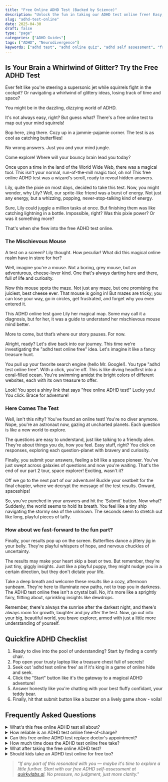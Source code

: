 ```yaml
---
title: "Free Online ADHD Test (Backed by Science)"
description: "Unlock the fun in taking our ADHD test online free! Easy, engaging, geared for peppy minds. Become your own ADHD superhero in just clicks!"
slug: "adhd-test-online"
date: 2025-04-30
draft: false
type: "page"
categories: ["ADHD Guides"]
tags: ["ADHD", "Neurodivergence"]
keywords: ["adhd test", "adhd online quiz", "adhd self assessment", "free adhd test"]
---
```


## Is Your Brain a Whirlwind of Glitter? Try the Free ADHD Test

Ever felt like you're steering a supersonic jet while squirrels fight in the cockpit? Or navigating a whirlwind of glittery ideas, losing track of time and space? 

You might be in the dazzling, dizzying world of ADHD. 

It's not always easy, right? But guess what? There's a free online test to map out your mind squirrels!

Bop here, zing there. Cozy up in a jammie-pajamie corner. The test is as cool as catching butterflies!

No wrong answers. Just you and your mind jungle.

Come explore! Where will your bouncy brain lead you today?

Once upon a time in the land of the World Wide Web, there was a magical tool. This isn't your normal, run-of-the-mill magic tool, oh no! This free online ADHD test was a wizard's scroll, ready to reveal hidden answers.

Lily, quite the pixie on most days, decided to take this test. Now, you might wonder, why Lily? Well, our sprite-like friend was a burst of energy. Not just any energy, but a whizzing, popping, never-stop-talking kind of energy. 

Sure, Lily could juggle a million tasks at once. But finishing them was like catching lightning in a bottle. Impossible, right? Was this pixie power? Or was it something more?

That's when she flew into the free ADHD test online.

### The Mischievous Mouse 

A test on a screen? Lily thought. How peculiar! What did this magical online realm have in store for her? 

Well, imagine you're a mouse. Not a boring, grey mouse, but an adventurous, cheese-lover kind. One that's always darting here and there, full of life and curiosity.

Now this mouse spots the maze. Not just any maze, but one promising the juiciest, best cheese ever. That mouse is going in! But mazes are tricky; you can lose your way, go in circles, get frustrated, and forget why you even entered it.

This ADHD online test gave Lily her magical map. Some may call it a diagnosis, but for her, it was a guide to understand her mischievous mouse mind better. 

More to come, but that’s where our story pauses. For now.

Alright, ready? Let's dive back into our journey. This time we're investigating the "adhd test online free" idea. Let's imagine it like a fancy treasure hunt.

You pull up your favorite search engine (hello Mr. Google!). You type "adhd test online free". With a click, you're off. This is like diving headfirst into a coral-filled ocean. You're swimming amidst the bright colors of different websites, each with its own treasure to offer.

Look! You spot a shiny link that says "free online ADHD test!" Lucky you! You click. Brace for adventure!

### Here Comes The Test

Well, isn't this nifty? You've found an online test! You're no diver anymore. Nope, you're an astronaut now, gazing at uncharted planets. Each question is like a new world to explore. 

The questions are easy to understand, just like talking to a friendly alien. They're about things you do, how you feel. Easy stuff, right? You click on responses, exploring each question-planet with bravery and curiosity. 

Finally, you submit your answers, feeling a bit like a space pioneer. You've just swept across galaxies of questions and now you're waiting. That's the end of our part 2 tour, space explorer! Exciting, wasn't it?

Off we go to the next part of our adventure! Buckle your seatbelt for the final chapter, where we decrypt the message of the test results. Onward, spaceships!

So, you've punched in your answers and hit the 'Submit' button. Now what? Suddenly, the world seems to hold its breath. You feel like a tiny ship navigating the stormy sea of the unknown. The seconds seem to stretch out like long, playful pieces of taffy. 

### How about we fast-forward to the fun part?

Finally, your results pop up on the screen. Butterflies dance a jittery jig in your belly. They're playful whispers of hope, and nervous chuckles of uncertainty. 

The results may make your heart skip a beat or two. But remember, they're just tiny, giggly insights. Just like a playful puppy, they might nudge you in a certain direction, but they don't dictate your life. 

Take a deep breath and welcome these results like a cozy, afternoon sunbeam. They're here to illuminate new paths, not to trap you in darkness. The ADHD test online free isn't a crystal ball. No, it's more like a sprightly fairy, flitting about, sprinkling insights like dewdrops. 

Remember, there's always the sunrise after the darkest night, and there's always room for growth, laughter and joy after the test. Now, go out into your big, beautiful world, you brave explorer, armed with just a little more understanding of yourself.

## Quickfire ADHD Checklist

1. Ready to dive into the pool of understanding? Start by finding a comfy chair.
2. Pop open your trusty laptop like a treasure chest full of secrets!
3. Seek out 'adhd test online free' as if it's king in a game of online hide and seek.
4. Click the "Start" button like it's the gateway to a magical ADHD adventure!
5. Answer honestly like you're chatting with your best fluffy confidant, your teddy bear.
6. Finally, hit that submit button like a buzzer on a lively game show - voila!

## Frequently Asked Questions

<details>
<summary>What's this free online ADHD test all about?</summary>
Oh hey there, curious cat! This test is a snug bunny hole you jump into, to understand your unique brain much better. It's not a doctor, but it's kinda like a cozy, soft flashlight showing a new path.
</details>

<details>
<summary>How reliable is an ADHD test online free-of-charge?</summary>
Well, it's like trying on shoes. Fits nicely? Congrats! But remember, real beasts are handled by pro trainers - aka your doctor. It's not a diagnosis, but a cozy, fuzzy little nudge towards one. Psst! Give your fingers a mini vacation - take short breaks during the test!
</details>

<details>
<summary>Can this free online ADHD test replace doctor's appointment?</summary>
Oooh, it's tempting, dude! But no, it won't replace doctor's wisdom. It's like an appetizer before the main course - just fueling up your curiosity before the real consult. Make it fun, like a game challenge. Bonus points if you complete it without distractions, yay!
</details>

<details>
<summary>How much time does the ADHD test online free take?</summary>
We are talking about a cool 15 minutes max, shorter than your favorite sitcom episode! Sit tight, it's your time to shine and collect those answers one by one. Remember to gulp down some water to keep your brain fresh and happy.
</details>

<details>
<summary>What after taking the free online ADHD test?</summary>
You did it, you smarty pants! Now, it's show and tell time. Share your test results with your doctor, like proudly presenting your art project. Note down your thoughts feelings afterwards - a quick, quirky doodle does the trick!
</details>

<details>
<summary>Should kids take an ADHD test online for free too?</summary>
You bet, but as a fun project, not a science exam. Kids' brains are squishy playgrounds with lots of swings and slides! Make sure an adult's around for guidance when needed. Bonus tip: High-five your kiddo after each question. Make it a team effort!
</details>


> _\"If any part of this resonated with you — maybe it's time to explore a little further. Start with our free ADHD self-assessment at [quirkylabs.ai](https://quirkylabs.ai). No pressure, no judgment, just more clarity.\"_
